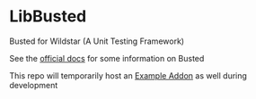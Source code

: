 LibBusted
=========

Busted for Wildstar (A Unit Testing Framework)

See the [official docs](http://olivinelabs.com/busted/) for some information on Busted

This repo will temporarily host an [Example Addon](https://github.com/wildstarnasa/LibBusted/tree/master/ExampleAddon) as well during development